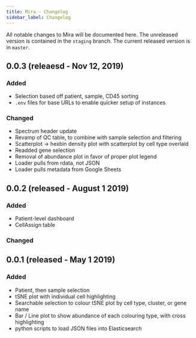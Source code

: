 ```yaml
---
title: Mira - Changelog
sidebar_label: Changelog
---
```


All notable changes to Mira will be documented here. The unreleased version is contained in the `staging` branch. The current released version is in `master`.

## 0.0.3 (releaesd - Nov 12, 2019)

### Added

- Selection based off patient, sample, CD45 sorting
- `.env` files for base URLs to enable quicker setup of instances

### Changed

- Spectrum header update
- Revamp of QC table, to combine with sample selection and filtering
- Scatterplot -> hexbin density plot with scatterplot by cell type overlaid
- Readded gene selection
- Removal of abundance plot in favor of proper plot legend
- Loader pulls from rdata, not JSON
- Loader pulls metadata from Google Sheets

## 0.0.2 (released - August 1 2019)

### Added

- Patient-level dashboard
- CellAssign table

### Changed

## 0.0.1 (released - May 1 2019)

### Added

- Patient, then sample selection
- tSNE plot with individual cell highlighting
- Searchable selection to colour tSNE plot by cell type, cluster, or gene name
- Bar / Line plot to show abundance of each colouring type, with cross highlighting
- python scripts to load JSON files into Elasticsearch
